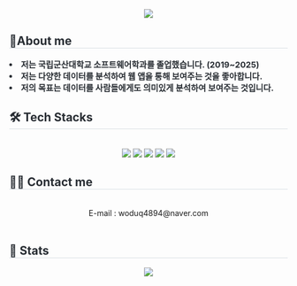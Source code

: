 <div align= "center">
    <img src="https://capsule-render.vercel.app/api?type=transparent&color=auto&height=50&text=안녕하세요,%20저는%20김재엽입니다&animation=&fontColor=000000&fontSize=30" />
    </div>
    <div style="text-align: left;"> 
    <h2 style="border-bottom: 1px solid #d8dee4; color: #282d33;"> 📌About me </h2>  
    <div style="font-weight: 700; font-size: 15px; text-align: left; color: #282d33;"> <li> 저는 국립군산대학교 소프트웨어학과를 졸업했습니다. (2019~2025)</li><li> 저는 다양한 데이터를 분석하여 웹 앱을 통해 보여주는 것을 좋아합니다.</li><li> 저의 목표는 데이터를 사람들에게도 의미있게 분석하여 보여주는 것입니다. </div> 
    </div>
    <div style="text-align: left;">
    <h2 style="border-bottom: 1px solid #d8dee4; color: #282d33;"> 🛠️ Tech Stacks </h2> <br> 
    <div  align= "center"> <img src="https://img.shields.io/badge/Javascript-F7DF1E?style=for-the-badge&logo=Javascript&logoColor=white">
          <img src="https://img.shields.io/badge/Java-007396?style=for-the-badge&logo=Java&logoColor=white">
          <img src="https://img.shields.io/badge/Node.js-339933?style=for-the-badge&logo=Node.js&logoColor=white">
          <img src="https://img.shields.io/badge/Python-3776AB?style=for-the-badge&logo=Python&logoColor=white">
          <img src="https://img.shields.io/badge/MySQL-4479A1?style=for-the-badge&logo=MySQL&logoColor=white">
          <br/></div>
    </div>
    <div style="text-align: left;">
    <h2 style="border-bottom: 1px solid #d8dee4; color: #282d33;"> 🧑‍💻 Contact me </h2> <br> 
    <div align= "center"> E-mail : woduq4894@naver.com </div>  <br> 
    <div align= "center">  </div> 
    </div>
    <div style="text-align: left;"> 
    <h2 style="border-bottom: 1px solid #d8dee4; color: #282d33;"> 🏅 Stats </h2> <div align= "center">  <img src="https://github-readme-stats.vercel.app/api/top-langs/?username=tlsghk4894&layout=compact&bg_color=180,000000,&title_color=000000&text_color=000000"
          /> </div> 
    </div>
    
